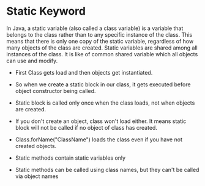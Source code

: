 # Static Keyword
In Java, a static variable (also called a class variable) is a variable that belongs to the class rather than to any specific instance of the class. This means that there is only one copy of the static variable, regardless of how many objects of the class are created. Static variables are shared among all instances of the class.
It is like of common shared variable which all objects can use and modify.

- First Class gets load and then objects get instantiated.
- So when we create a static block in our class, it gets executed before object constructor being called.
- Static block is called only once when the class loads, not when objects are created.
- If you don't create an object, class won't load either. It means static block will not be called if no object of class has created.
- Class.forName("ClassName") loads the class even if you have not created objects.

- Static methods contain static variables only
- Static methods can be called using class names, but they can't be called via object names